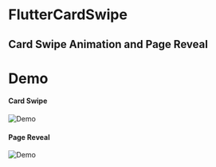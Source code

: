 
# FlutterCardSwipe

## Card Swipe Animation and Page Reveal

# Demo

#### Card Swipe

![Demo](https://github.com/geekruchika/FlutterCardSwipe/blob/master/animation_exp/ScreenGif/cardSwipe.gif)

#### Page Reveal

![Demo](https://github.com/geekruchika/FlutterCardSwipe/blob/master/animation_exp/ScreenGif/pageReveal.gif)